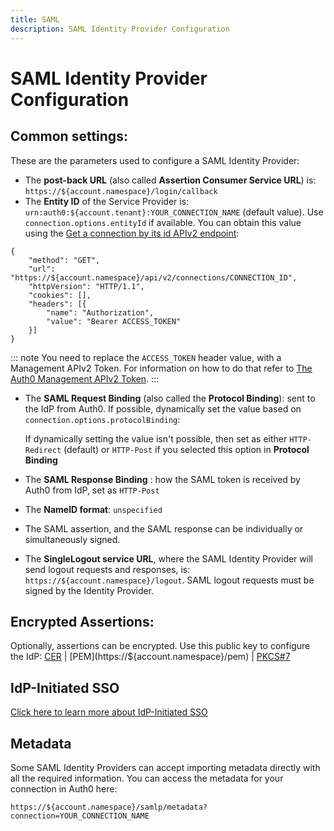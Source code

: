 ```yaml
---
title: SAML
description: SAML Identity Provider Configuration
---
```


# SAML Identity Provider Configuration

## Common settings:

These are the parameters used to configure a SAML Identity Provider:

* The __post-back URL__ (also called __Assertion Consumer Service URL__) is: `https://${account.namespace}/login/callback`
* The __Entity ID__ of the Service Provider is: `urn:auth0:${account.tenant}:YOUR_CONNECTION_NAME` (default value). Use `connection.options.entityId` if available. You can obtain this value using the [Get a connection by its id APIv2 endpoint](/api/management/v2#!/Connections/get_connections_by_id):

```har
{
    "method": "GET",
    "url": "https://${account.namespace}/api/v2/connections/CONNECTION_ID",
    "httpVersion": "HTTP/1.1",
    "cookies": [],
    "headers": [{
        "name": "Authorization",
        "value": "Bearer ACCESS_TOKEN"
    }]
}
```

::: note
You need to replace the `ACCESS_TOKEN` header value, with a Management APIv2 Token. For information on how to do that refer to [The Auth0 Management APIv2 Token](/api/management/v2/tokens).
:::

* The __SAML Request Binding__ (also called the __Protocol Binding__): sent to the IdP from Auth0. If possible, dynamically set the value based on `connection.options.protocolBinding`:

    If dynamically setting the value isn't possible, then set as either `HTTP-Redirect` (default) or `HTTP-Post` if you selected this option in **Protocol Binding**
* The __SAML Response Binding__ : how the SAML token is received by Auth0 from IdP, set as `HTTP-Post`
* The __NameID format__: `unspecified`
* The SAML assertion, and the SAML response can be individually or simultaneously signed.
* The __SingleLogout service URL__, where the SAML Identity Provider will send logout requests and responses, is: `https://${account.namespace}/logout`. SAML logout requests must be signed by the Identity Provider.

## Encrypted Assertions:

Optionally, assertions can be encrypted. Use this public key to configure the IdP: [CER](https://${account.namespace}/cer) | [PEM](https://${account.namespace}/pem) | [PKCS#7](https://${account.namespace}/pb7)

## IdP-Initiated SSO

[Click here to learn more about IdP-Initiated SSO](/protocols/saml/idp-initiated-sso)

## Metadata

Some SAML Identity Providers can accept importing metadata directly with all the required information. You can access the metadata for your connection in Auth0 here:

```text
https://${account.namespace}/samlp/metadata?connection=YOUR_CONNECTION_NAME
```
